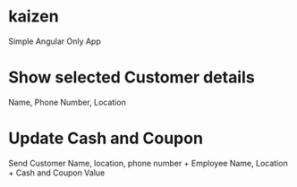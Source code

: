 # kaizen
Simple Angular Only App

# Show selected Customer details
Name, Phone Number, Location

# Update Cash and Coupon
Send Customer Name, location, phone number + Employee Name, Location + Cash and Coupon Value
